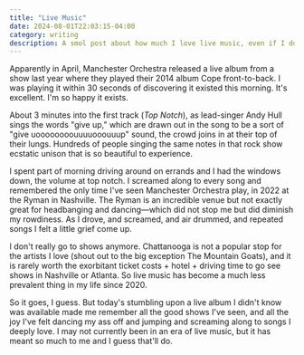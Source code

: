 ```yaml
---
title: "Live Music"
date: 2024-08-01T22:03:15-04:00
category: writing
description: A smol post about how much I love live music, even if I don't get to enjoy it much these days.
---
```


Apparently in April, Manchester Orchestra released a live album from a show last year where they played their 2014 album Cope front-to-back. I was playing it within 30 seconds of discovering it existed this morning. It's excellent. I'm so happy it exists.

About 3 minutes into the first track (_Top Notch_), as lead-singer Andy Hull sings the words "give up," which are drawn out in the song to be a sort of "give uoooooooouuuuooouuup" sound, the crowd joins in at their top of their lungs. Hundreds of people singing the same notes in that rock show ecstatic unison that is so beautiful to experience.

I spent part of morning driving around on errands and I had the windows down, the volume at top notch. I screamed along to every song and remembered the only time I've seen Manchester Orchestra play, in 2022 at the Ryman in Nashville. The Ryman is an incredible venue but not exactly great for headbanging and dancing—which did not stop me but did diminish my rowdiness. As I drove, and screamed, and air drummed, and repeated songs I felt a little grief come up. 

I don't really go to shows anymore. Chattanooga is not a popular stop for the artists I love (shout out to the big exception The Mountain Goats), and it is rarely worth the exorbitant ticket costs + hotel + driving time to go see shows in Nashville or Atlanta. So live music has become a much less prevalent thing in my life since 2020.

So it goes, I guess. But today's stumbling upon a live album I didn't know was available made me remember all the good shows I've seen, and all the joy I've felt dancing my ass off and jumping and screaming along to songs I deeply love. I may not currently been in an era of live music, but it has meant so much to me and I guess that'll do.
